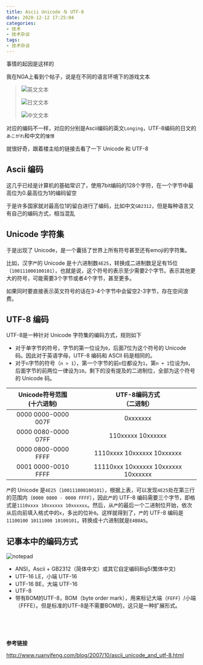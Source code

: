```yaml
---
title: Ascii Unicode 与 UTF-8
date: 2020-12-12 17:25:04
categories:
- 技术
- 技术杂谈
tags:
- 技术杂谈
---
```


事情的起因是这样的

我在NGA上看到个帖子，说是在不同的语言环境下的游戏文本

> ![英文文本](en.png)
>
> ![日文文本](jp.png)
>
> ![中文文本](zh.png)
>

对应的编码不一样，对应的分别是Ascii编码的英文`Longing`，UTF-8编码的日文的`あこがれ`和中文的`憧憬`

就很好奇，跟着楼主给的链接去看了一下 Unicode 和 UTF-8

<!-- more -->

## Ascii 编码

这几乎已经是计算机的基础常识了，使用7bit编码的128个字符，在一个字节中最高位为0.最高位为1的编码留空

于是许多国家就对最高位1的留白进行了编码，比如中文`GB2312`，但是每种语言又有自己的编码方式，相当混乱



## Unicode 字符集

于是出现了 Unicode，是一个囊括了世界上所有符号甚至还有emoji的字符集。

比如，汉字`严`的 Unicode 是十六进制数`4E25`，转换成二进制数足足有15位（`100111000100101`），也就是说，这个符号的表示至少需要2个字节。表示其他更大的符号，可能需要3个字节或者4个字节，甚至更多。

如果同时要直接表示英文符号的话在3-4个字节中会留空2-3字节，存在空间浪费。



## UTF-8 编码

UTF-8是一种针对 Unicode 字符集的编码方式，规则如下

- 对于单字节的符号，字节的第一位设为`0`，后面7位为这个符号的 Unicode 码。因此对于英语字母，UTF-8 编码和 ASCII 码是相同的。
- 对于`n`字节的符号（`n > 1`），第一个字节的前`n`位都设为`1`，第`n + 1`位设为`0`，后面字节的前两位一律设为`10`。剩下的没有提及的二进制位，全部为这个符号的 Unicode 码。

| Unicode符号范围<br />(十六进制) |    UTF-8编码方式<br />（二进制）    |
| :-----------------------------: | :---------------------------------: |
|       0000 0000-0000 007F       |              0xxxxxxx               |
|       0000 0080-0000 07FF       |          110xxxxx 10xxxxxx          |
|       0000 0800-0000 FFFF       |     1110xxxx 10xxxxxx 10xxxxxx      |
|       0001 0000-0010 FFFF       | 11110xxx 10xxxxxx 10xxxxxx 10xxxxxx |

`严`的 Unicode 是`4E25`（`100111000100101`），根据上表，可以发现`4E25`处在第三行的范围内（`0000 0800 - 0000 FFFF`），因此`严`的 UTF-8 编码需要三个字节，即格式是`1110xxxx 10xxxxxx 10xxxxxx`。然后，从`严`的最后一个二进制位开始，依次从后向前填入格式中的`x`，多出的位补`0`。这样就得到了，`严`的 UTF-8 编码是`11100100 10111000 10100101`，转换成十六进制就是`E4B8A5`。



## 记事本中的编码方式

![notepad](notepad.png)

- ANSI，Ascii + GB2312（简体中文）或其它自定编码Big5(繁体中文)
- UTF-16 LE，小端 UTF-16
- UTF-16 BE，大端 UTF-16
- UTF-8
- 带有BOM的UTF-8，BOM（byte order mark），用来标记大端（`FEFF`）/小端（FFFE）。但是标准的UTF-8是不需要BOM的，这只是一种扩展形式。

</br></br></br>

**参考链接**

http://www.ruanyifeng.com/blog/2007/10/ascii_unicode_and_utf-8.html

